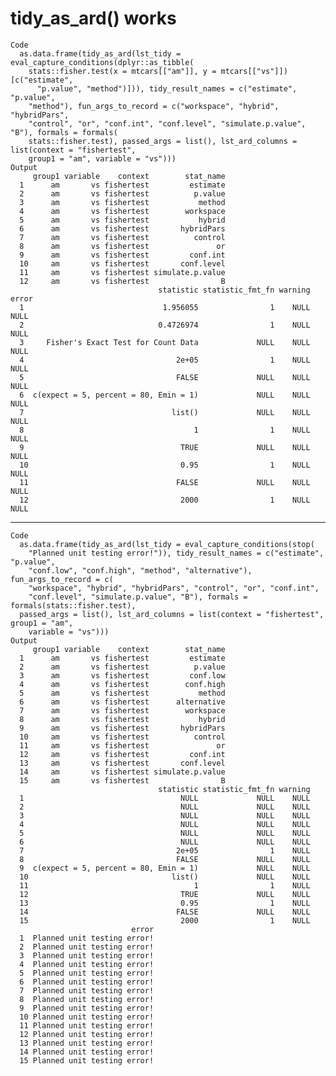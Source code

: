 # tidy_as_ard() works

    Code
      as.data.frame(tidy_as_ard(lst_tidy = eval_capture_conditions(dplyr::as_tibble(
        stats::fisher.test(x = mtcars[["am"]], y = mtcars[["vs"]])[c("estimate",
          "p.value", "method")])), tidy_result_names = c("estimate", "p.value",
        "method"), fun_args_to_record = c("workspace", "hybrid", "hybridPars",
        "control", "or", "conf.int", "conf.level", "simulate.p.value", "B"), formals = formals(
        stats::fisher.test), passed_args = list(), lst_ard_columns = list(context = "fishertest",
        group1 = "am", variable = "vs")))
    Output
         group1 variable    context        stat_name
      1      am       vs fishertest         estimate
      2      am       vs fishertest          p.value
      3      am       vs fishertest           method
      4      am       vs fishertest        workspace
      5      am       vs fishertest           hybrid
      6      am       vs fishertest       hybridPars
      7      am       vs fishertest          control
      8      am       vs fishertest               or
      9      am       vs fishertest         conf.int
      10     am       vs fishertest       conf.level
      11     am       vs fishertest simulate.p.value
      12     am       vs fishertest                B
                                     statistic statistic_fmt_fn warning error
      1                               1.956055                1    NULL  NULL
      2                              0.4726974                1    NULL  NULL
      3     Fisher's Exact Test for Count Data             NULL    NULL  NULL
      4                                  2e+05                1    NULL  NULL
      5                                  FALSE             NULL    NULL  NULL
      6  c(expect = 5, percent = 80, Emin = 1)             NULL    NULL  NULL
      7                                 list()             NULL    NULL  NULL
      8                                      1                1    NULL  NULL
      9                                   TRUE             NULL    NULL  NULL
      10                                  0.95                1    NULL  NULL
      11                                 FALSE             NULL    NULL  NULL
      12                                  2000                1    NULL  NULL

---

    Code
      as.data.frame(tidy_as_ard(lst_tidy = eval_capture_conditions(stop(
        "Planned unit testing error!")), tidy_result_names = c("estimate", "p.value",
        "conf.low", "conf.high", "method", "alternative"), fun_args_to_record = c(
        "workspace", "hybrid", "hybridPars", "control", "or", "conf.int",
        "conf.level", "simulate.p.value", "B"), formals = formals(stats::fisher.test),
      passed_args = list(), lst_ard_columns = list(context = "fishertest", group1 = "am",
        variable = "vs")))
    Output
         group1 variable    context        stat_name
      1      am       vs fishertest         estimate
      2      am       vs fishertest          p.value
      3      am       vs fishertest         conf.low
      4      am       vs fishertest        conf.high
      5      am       vs fishertest           method
      6      am       vs fishertest      alternative
      7      am       vs fishertest        workspace
      8      am       vs fishertest           hybrid
      9      am       vs fishertest       hybridPars
      10     am       vs fishertest          control
      11     am       vs fishertest               or
      12     am       vs fishertest         conf.int
      13     am       vs fishertest       conf.level
      14     am       vs fishertest simulate.p.value
      15     am       vs fishertest                B
                                     statistic statistic_fmt_fn warning
      1                                   NULL             NULL    NULL
      2                                   NULL             NULL    NULL
      3                                   NULL             NULL    NULL
      4                                   NULL             NULL    NULL
      5                                   NULL             NULL    NULL
      6                                   NULL             NULL    NULL
      7                                  2e+05                1    NULL
      8                                  FALSE             NULL    NULL
      9  c(expect = 5, percent = 80, Emin = 1)             NULL    NULL
      10                                list()             NULL    NULL
      11                                     1                1    NULL
      12                                  TRUE             NULL    NULL
      13                                  0.95                1    NULL
      14                                 FALSE             NULL    NULL
      15                                  2000                1    NULL
                               error
      1  Planned unit testing error!
      2  Planned unit testing error!
      3  Planned unit testing error!
      4  Planned unit testing error!
      5  Planned unit testing error!
      6  Planned unit testing error!
      7  Planned unit testing error!
      8  Planned unit testing error!
      9  Planned unit testing error!
      10 Planned unit testing error!
      11 Planned unit testing error!
      12 Planned unit testing error!
      13 Planned unit testing error!
      14 Planned unit testing error!
      15 Planned unit testing error!


